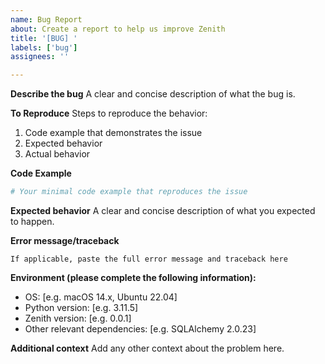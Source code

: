 ```yaml
---
name: Bug Report
about: Create a report to help us improve Zenith
title: '[BUG] '
labels: ['bug']
assignees: ''

---
```


**Describe the bug**
A clear and concise description of what the bug is.

**To Reproduce**
Steps to reproduce the behavior:
1. Code example that demonstrates the issue
2. Expected behavior
3. Actual behavior

**Code Example**
```python
# Your minimal code example that reproduces the issue
```

**Expected behavior**
A clear and concise description of what you expected to happen.

**Error message/traceback**
```
If applicable, paste the full error message and traceback here
```

**Environment (please complete the following information):**
 - OS: [e.g. macOS 14.x, Ubuntu 22.04]
 - Python version: [e.g. 3.11.5]
 - Zenith version: [e.g. 0.0.1]
 - Other relevant dependencies: [e.g. SQLAlchemy 2.0.23]

**Additional context**
Add any other context about the problem here.